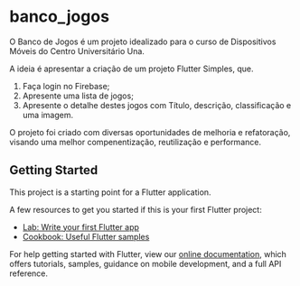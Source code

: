 # banco_jogos

O Banco de Jogos é um projeto idealizado para o curso de Dispositivos Móveis do Centro Universitário Una.

A ideia é apresentar a criação de um projeto Flutter Simples, que.

1) Faça login no Firebase;
2) Apresente uma lista de jogos;
3) Apresente o detalhe destes jogos com Título, descrição, classificação e uma imagem.

O projeto foi criado com diversas oportunidades de melhoria e refatoração, visando uma melhor compenentização, reutilização e performance.

## Getting Started

This project is a starting point for a Flutter application.

A few resources to get you started if this is your first Flutter project:

- [Lab: Write your first Flutter app](https://flutter.dev/docs/get-started/codelab)
- [Cookbook: Useful Flutter samples](https://flutter.dev/docs/cookbook)

For help getting started with Flutter, view our
[online documentation](https://flutter.dev/docs), which offers tutorials,
samples, guidance on mobile development, and a full API reference.
